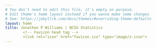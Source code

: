 ```yaml
---
# You don't need to edit this file, it's empty on purpose.
# Edit theme's home layout instead if you wanna make some changes
# See: https://jekyllrb.com/docs/themes/#overriding-theme-defaults
layout: home
title: Jonathan P Williams | NCSU Statistics
		<!-- Favicon head tag -->
		<link rel="icon" href="favicon.ico" type="image/x-icon">
---
```

